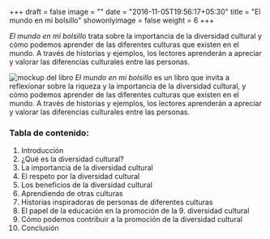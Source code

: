 +++
draft = false
image = ""
date = "2016-11-05T19:56:17+05:30"
title = "El mundo en mi bolsillo"
showonlyimage = false
weight = 6
+++

*El mundo en mi bolsillo* trata sobre la importancia de la diversidad cultural y cómo podemos aprender de las diferentes culturas que existen en el mundo. A través de historias y ejemplos, los lectores aprenderán a apreciar y valorar las diferencias culturales entre las personas.
<!--more-->

![mockup del libro](https://user-images.githubusercontent.com/68626833/227718686-563196b6-8915-4c0c-b373-ab3b6474c846.png)
*El mundo en mi bolsillo* es un libro que invita a reflexionar sobre la riqueza y la importancia de la diversidad cultural, y cómo podemos aprender de las diferentes culturas que existen en el mundo. A través de historias y ejemplos, los lectores aprenderán a apreciar y valorar las diferencias culturales entre las personas.

### Tabla de contenido:
1. Introducción
2. ¿Qué es la diversidad cultural?
3. La importancia de la diversidad cultural
4. El respeto por la diversidad cultural
5. Los beneficios de la diversidad cultural
6. Aprendiendo de otras culturas
7. Historias inspiradoras de personas de diferentes culturas
8. El papel de la educación en la promoción de la 9. diversidad cultural
9. Cómo podemos contribuir a la promoción de la diversidad cultural
10. Conclusión
